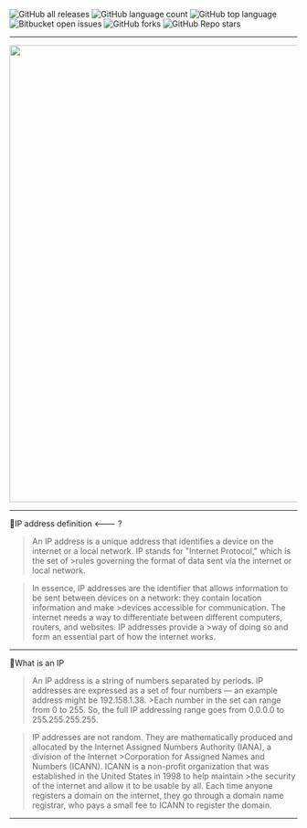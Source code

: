 ![GitHub all releases](https://img.shields.io/github/downloads/Roman-jx/drupal_9_prj/total?style=centerme)
![GitHub language count](https://img.shields.io/github/languages/count/Roman-jx/drupal_9_prj?style=centerme) 
![GitHub top language](https://img.shields.io/github/languages/top/Roman-jx/drupal_9_prj?color=yellow&style=centerme) 
![Bitbucket open issues](https://img.shields.io/bitbucket/issues/Roman-jx/drupal_9_prj?style=centerme)
![GitHub forks](https://img.shields.io/github/forks/Roman-jx/drupal_9_prj?style=socialstyle=centerme)
![GitHub Repo stars](https://img.shields.io/github/stars/Roman-jx/drupal_9_prj?style=social&style=centerme)

****

<div id="header" align="center">
  <img src="https://media0.giphy.com/media/g4jDE1JnpUNaw/giphy.gif?cid=ecf05e47mu86pydc61lpg0sl0upjp7v8qprl8gfrhj2c4q2v&rid=giphy.gif&ct=g" width="800"/>
</div>

****

🤖IP address definition <--- ?

>An IP address is a unique address that identifies a device on the internet or a local network. IP stands for "Internet Protocol," which is the set of >rules governing the format of data sent via the internet or local network.

>In essence, IP addresses are the identifier that allows information to be sent between devices on a network: they contain location information and make >devices accessible for communication. The internet needs a way to differentiate between different computers, routers, and websites. IP addresses provide a >way of doing so and form an essential part of how the internet works.

****

🤖What is an IP

>An IP address is a string of numbers separated by periods. IP addresses are expressed as a set of four numbers — an example address might be 192.158.1.38. >Each number in the set can range from 0 to 255. So, the full IP addressing range goes from 0.0.0.0 to 255.255.255.255.

>IP addresses are not random. They are mathematically produced and allocated by the Internet Assigned Numbers Authority (IANA), a division of the Internet >Corporation for Assigned Names and Numbers (ICANN). ICANN is a non-profit organization that was established in the United States in 1998 to help maintain >the security of the internet and allow it to be usable by all. Each time anyone registers a domain 
>on the internet, they go through a domain name registrar, who pays a small fee to ICANN to register the domain.

****

